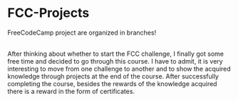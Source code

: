 # FCC-Projects

FreeCodeCamp project are organized in branches! <br /> <br /> 


After thinking about whether to start the FCC challenge, I finally got some free time and decided to go through this course. I have to admit, it is very interesting to move from one challenge to another and to show the acquired knowledge through projects at the end of the course. After successfully completing the course, besides the rewards of the knowledge acquired there is a reward in the form of certificates.


